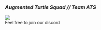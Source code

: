 ### _Augmented Turtle Squad // Team ATS_  
[![](https://imgur.com/x9KVZun.png)](https://discord.gg/QBr7Wby)  
Feel free to join our discord